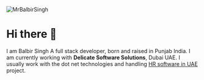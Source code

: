 ![MrBalbirSingh](https://github.com/DelicateSoftware/DelicateSoftware/assets/166436415/3b49abe9-4f41-40bc-aa84-473e1617fb9d)

# Hi there 👋

I am Balbir Singh A full stack developer, born and raised in Punjab India. I am currently working with **Delicate Software Solutions**, Dubai UAE. I usually work with the dot net technologies and handling [HR software in UAE](https://www.delicatesoft.com) project.
<!--
**DelicateSoftware/DelicateSoftware** is a ✨ _special_ ✨ repository because its `README.md` (this file) appears on your GitHub profile.

Here are some ideas to get you started:

- 🔭 I’m currently working on ...
- 🌱 I’m currently learning ...
- 👯 I’m looking to collaborate on ...
- 🤔 I’m looking for help with ...
- 💬 Ask me about ...
- 📫 How to reach me: ...
- 😄 Pronouns: ...
- ⚡ Fun fact: ...
-->



